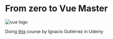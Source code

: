 # From zero to Vue Master

![vue logo](https://vuejs.org/images/logo.png)



Doing [this](https://www.udemy.com/course/curso-vue/) course by Ignacio Gutiérrez in Udemy